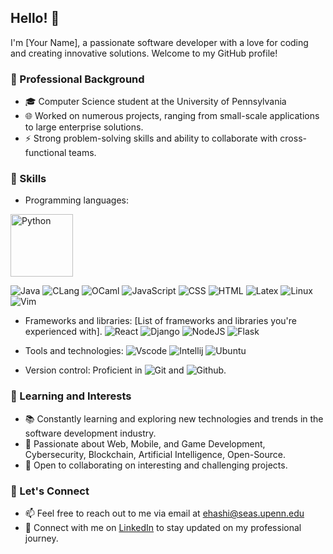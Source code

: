 ## Hello! 👋

I'm [Your Name], a passionate software developer with a love for coding and creating innovative solutions. Welcome to my GitHub profile!

### 💼 Professional Background

- 🎓 Computer Science student at the University of Pennsylvania 
- 🌐 Worked on numerous projects, ranging from small-scale applications to large enterprise solutions.
- ⚡ Strong problem-solving skills and ability to collaborate with cross-functional teams.

### 🚀 Skills

- Programming languages: 

<img src="[path/to/image.png](https://github.com/devicons/devicon/blob/master/icons/python/python-original.svg)" alt="Python" width="100" >

![Java](https://github.com/devicons/devicon/blob/master/icons/java/java-original.svg "Java icon")
![CLang](https://github.com/devicons/devicon/blob/master/icons/c/c-line.svg "C")
![OCaml](https://github.com/devicons/devicon/blob/master/icons/ocaml/ocaml-original.svg "OCaml")
![JavaScript](https://github.com/devicons/devicon/blob/master/icons/javascript/javascript-original.svg "JavaScript")
![CSS](https://github.com/devicons/devicon/blob/master/icons/css3/css3-original.svg "CSS")
![HTML](https://github.com/devicons/devicon/blob/master/icons/html5/html5-original.svg "HTML")
![Latex](https://github.com/devicons/devicon/blob/master/icons/latex/latex-original.svg "Latex")
![Linux](https://github.com/devicons/devicon/blob/master/icons/linux/linux-plain.svg "Linux")
![Vim](https://github.com/devicons/devicon/blob/master/icons/vim/vim-original.svg "Vim")


- Frameworks and libraries: [List of frameworks and libraries you're experienced with].
![React](https://github.com/devicons/devicon/blob/master/icons/react/react-original.svg "React")
![Django](https://github.com/devicons/devicon/blob/master/icons/django/django-plain.svg "Django")
![NodeJS](https://github.com/devicons/devicon/blob/master/icons/nodejs/nodejs-original.svg "NodeJS")
![Flask](https://github.com/devicons/devicon/blob/master/icons/flask/flask-original.svg "Flask")


- Tools and technologies: 
![Vscode](https://github.com/devicons/devicon/blob/master/icons/vscode/vscode-plain.svg "VSCode")
![Intellij](https://github.com/devicons/devicon/blob/master/icons/intellij/intellij-original.svg "Intellij")
![Ubuntu](https://github.com/devicons/devicon/blob/master/icons/ubuntu/ubuntu-plain.svg "Ubuntu")
- Version control: Proficient in ![Git](https://github.com/devicons/devicon/blob/master/icons/git/git-original.svg "Git") and ![Github](https://github.com/devicons/devicon/blob/master/icons/github/github-original.svg "Github").

### 🌱 Learning and Interests

- 📚 Constantly learning and exploring new technologies and trends in the software development industry.
- 🌟 Passionate about Web, Mobile, and Game Development, Cybersecurity, Blockchain, Artificial Intelligence, Open-Source.
- 🤝 Open to collaborating on interesting and challenging projects.

### 🔗 Let's Connect

- 📫 Feel free to reach out to me via email at ehashi@seas.upenn.edu
- 💼 Connect with me on [LinkedIn](https://www.linkedin.com/in/ehashimoto) to stay updated on my professional journey.


